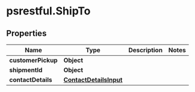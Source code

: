 # psrestful.ShipTo

## Properties
Name | Type | Description | Notes
------------ | ------------- | ------------- | -------------
**customerPickup** | **Object** |  | 
**shipmentId** | **Object** |  | 
**contactDetails** | [**ContactDetailsInput**](ContactDetailsInput.md) |  | 
